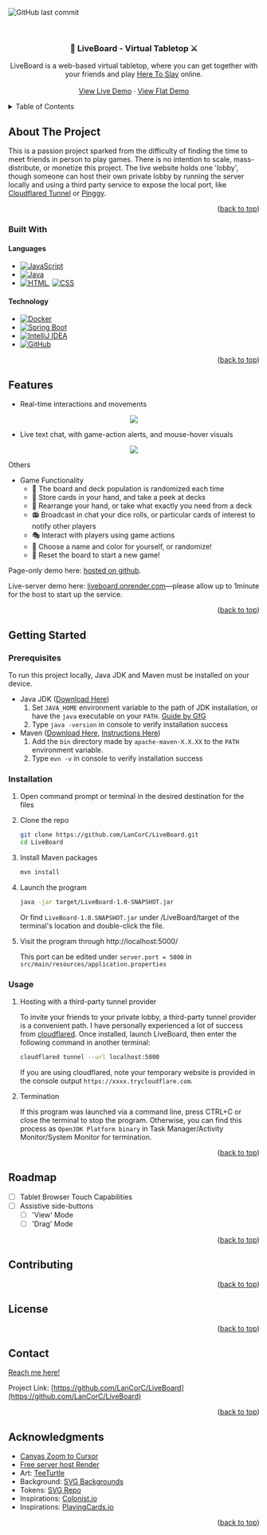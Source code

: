 <!-- Template from: https://github.com/mkorpusik/Best-README-Template/blob/master/BLANK_README.md -->

<a id="readme-top"></a>


<!-- PROJECT SHIELDS -->
![GitHub last commit](https://img.shields.io/github/last-commit/LanCorC/LiveBoard)

<!-- PROJECT LOGO -->

<br />
<div align="center">

  <!-- 
  <a href="https://github.com/LanCorC/repo_name">
    <img src="images/logo.png" alt="Logo" width="80" height="80">
  </a> 
  -->

<h3 align="center">&#127993; LiveBoard - Virtual Tabletop &#9876;</h3>

  <p align="center">
    LiveBoard is a web-based virtual tabletop, where you can get together with your friends and play <a href="https://unstablegameswiki.com/index.php?title=Here_To_Slay">Here To Slay</a> online.
    <br />
    <!--
    <a href="https://github.com/LanCorC/repo_name"><strong>Explore the docs »</strong></a>
    <br />
    -->
    <br />
    <!--
    <a href="https://github.com/LanCorC/repo_name">View Demo</a>
    ·
    <a href="https://github.com/LanCorC/repo_name/issues">Report Bug</a>
    ·
    <a href="https://github.com/LanCorC/repo_name/issues">Request Feature</a>
    -->
    <a href="http://liveboard.onrender.com/">View Live Demo</a>
    ·
    <a href="https://lancorc.github.io/LiveBoard/src/main/resources/static/Main.html">View Flat Demo</a>
  </p>
</div>



<!-- TABLE OF CONTENTS -->
<details>
  <summary>Table of Contents</summary>
  <ol>
    <li>
      <a href="#about-the-project">About The Project</a>
      <ul>
        <li><a href="#built-with">Built With</a></li>
      </ul>
    </li>
    <li><a href="#features">Features</a></li>
    <li>
      <a href="#getting-started">Getting Started</a>
      <ul>
        <li><a href="#prerequisites">Prerequisites</a></li>
        <li><a href="#installation">Installation</a></li>
      </ul>
    </li>
    <li><a href="#roadmap">Roadmap</a></li>
    <li><a href="#contributing">Contributing</a></li>
    <li><a href="#license">License</a></li>
    <li><a href="#contact">Contact</a></li>
    <li><a href="#acknowledgments">Acknowledgments</a></li>
  </ol>
</details>



<!-- ABOUT THE PROJECT -->
## About The Project

<!--
[![Product Name Screen Shot][product-screenshot]](https://example.com)
-->
This is a passion project sparked from the difficulty of finding the time to meet friends in person to play games. There is no intention to scale, mass-distribute, or monetize this project. The live website holds one 'lobby', though someone can host their own private lobby by running the server locally and using a third party service to expose the local port, like [Cloudflared Tunnel](https://developers.cloudflare.com/cloudflare-one/connections/connect-networks/downloads/) or [Pinggy](https://pinggy.io/).

<p align="right">(<a href="#readme-top">back to top</a>)</p>


### Built With
#### Languages
* [![JavaScript](https://img.shields.io/badge/JavaScript-F7DF1E?logo=javascript&logoColor=000)](#)
* [![Java](https://img.shields.io/badge/Java-%23ED8B00.svg?logo=openjdk&logoColor=white)](#)
* [![HTML](https://img.shields.io/badge/HTML-%23E34F26.svg?logo=html5&logoColor=white)](#), [![CSS](https://img.shields.io/badge/-CSS-1572B6?style=flat&logo=css3&logoColor=white)](#)
#### Technology
* [![Docker](https://img.shields.io/badge/Docker-2496ED?logo=docker&logoColor=fff)](#)
* [![Spring Boot](https://img.shields.io/badge/Spring%20Boot-6DB33F?logo=springboot&logoColor=fff)](#)
* [![IntelliJ IDEA](https://img.shields.io/badge/IntelliJIDEA-000000.svg?logo=intellij-idea&logoColor=white)](#)
* [![GitHub](https://img.shields.io/badge/GitHub-%23121011.svg?logo=github&logoColor=white)](#)

<p align="right">(<a href="#readme-top">back to top</a>)</p>


<!-- USAGE EXAMPLES -->
## Features

<!--
Use this space to show useful examples of how a project can be used. Additional screenshots, code examples and demos work well in this space. You may also link to more resources.
_For more examples, please refer to the [Documentation](https://example.com)_
-->
* Real-time interactions and movements
<p align="center">
  <img src="https://github.com/user-attachments/assets/848eb3bd-c3b0-48f5-bb8d-0c5b8149c27a">
</p>

* Live text chat, with game-action alerts, and mouse-hover visuals
<p align="center">
    <img src="https://github.com/user-attachments/assets/df0cb4bc-4a99-4865-aa80-39292bf33921">
</p>
Others

* Game Functionality
    * 🎲 The board and deck population is randomized each time 
    * 👀 Store cards in your hand, and take a peek at decks 
    * 🦝 Rearrange your hand, or take what exactly you need from a deck 
    * 📻 Broadcast in chat your dice rolls, or particular cards of interest to notify other players 
    * 🎭 Interact with players using game actions
    * 🎨 Choose a name and color for yourself, or randomize!
    * 🔄 Reset the board to start a new game!

<!-- Try out the demo below -->

  Page-only demo here: [hosted on github](https://lancorc.github.io/LiveBoard/src/main/resources/static/Main.html).
  
  Live-server demo here: [liveboard.onrender.com](liveboard.onrender.com)—please allow up to 1minute for the host to start up the service.

<p align="right">(<a href="#readme-top">back to top</a>)</p>




<!-- GETTING STARTED -->

## Getting Started
<!--
This is an example of how you may give instructions on setting up your project locally.
To get a local copy up and running follow these simple example steps.
-->
### Prerequisites
To run this project locally, Java JDK and Maven must be installed on your device.
* Java JDK ([Download Here](https://www.oracle.com/in/java/technologies/downloads/))
  1. Set `JAVA_HOME` environment variable to the path of JDK installation, or have the `java` executable on your `PATH`. [Guide by GfG](https://www.geeksforgeeks.org/setting-environment-java/)
  2. Type `java -version` in console to verify installation success
* Maven ([Download Here](https://maven.apache.org/download.cgi), [Instructions Here](https://maven.apache.org/install.html))
  1. Add the `bin` directory made by `apache-maven-X.X.XX` to the `PATH` environment variable. 
  2. Type `mvn -v` in console to verify installation success
  
### Installation

1. Open command prompt or terminal in the desired destination for the files
2. Clone the repo
   ```sh
   git clone https://github.com/LanCorC/LiveBoard.git
   cd LiveBoard
   ```
3. Install Maven packages
   ```sh
   mvn install
   ```
4. Launch the program
   ```sh
   java -jar target/LiveBoard-1.0-SNAPSHOT.jar
   ```
   Or find `LiveBoard-1.0.SNAPSHOT.jar` under /LiveBoard/target of the terminal's location and double-click the file.
5. Visit the program through http://localhost:5000/
   
   This port can be edited under `server.port = 5000` in `src/main/resources/application.properties` 
### Usage
1. Hosting with a third-party tunnel provider

   To invite your friends to your private lobby, a third-party tunnel provider is a convenient path. I have personally experienced a lot of success from [cloudflared](https://developers.cloudflare.com/cloudflare-one/connections/connect-networks/downloads/). Once installed, launch LiveBoard, then enter the following command in another terminal:
  
   ```sh
   cloudflared tunnel --url localhost:5000
   ```
   If you are using cloudflared, note your temporary website is provided in the console output `https://xxxx.trycloudflare.com`.
2. Termination
   
   If this program was launched via a command line, press CTRL+C or close the terminal to stop the program. Otherwise, you can find this process as `OpenJDK Platform binary` in Task Manager/Activity Monitor/System Monitor for termination.
   
<p align="right">(<a href="#readme-top">back to top</a>)</p>





<!-- ROADMAP -->
## Roadmap
- [ ] Tablet Browser Touch Capabilities
- [ ] Assistive side-buttons
    - [ ] 'View' Mode
    - [ ] 'Drag' Mode

<!--
See the [open issues](https://github.com/LanCorC/LiveBoard/issues) for a full list of proposed features (and known issues).

TODO- uncomment. include self 'known issues'. 
-->

<p align="right">(<a href="#readme-top">back to top</a>)</p>



<!-- CONTRIBUTING -->
## Contributing
<!--
Contributions are what make the open source community such an amazing place to learn, inspire, and create. Any contributions you make are **greatly appreciated**.

If you have a suggestion that would make this better, please fork the repo and create a pull request. You can also simply open an issue with the tag "enhancement".
Don't forget to give the project a star! Thanks again!

1. Fork the Project
2. Create your Feature Branch (`git checkout -b feature/AmazingFeature`)
3. Commit your Changes (`git commit -m 'Add some AmazingFeature'`)
4. Push to the Branch (`git push origin feature/AmazingFeature`)
5. Open a Pull Request

-->
<p align="right">(<a href="#readme-top">back to top</a>)</p>



<!-- LICENSE -->
## License

<!--
Distributed under the MIT License. See `LICENSE.txt` for more information.
-->

<p align="right">(<a href="#readme-top">back to top</a>)</p>



<!-- CONTACT -->
## Contact

[Reach me here!](https://github.com/LanCorC#reach-me)

Project Link: [https://github.com/LanCorC/LiveBoard](https://github.com/LanCorC/LiveBoard)

<p align="right">(<a href="#readme-top">back to top</a>)</p>



<!-- ACKNOWLEDGMENTS -->
## Acknowledgments

* [Canvas Zoom to Cursor](https://phrogz.net/tmp/canvas_zoom_to_cursor.html)
* [Free server host Render](https://render.com/)
* Art: [TeeTurtle](https://teeturtle.com/)
* Background: [SVG Backgrounds](https://www.svgbackgrounds.com/)
* Tokens: [SVG Repo](https://www.svgrepo.com/)
* Inspirations: [Colonist.io](https://colonist.io/)
* Inspirations: [PlayingCards.io](https://playingcards.io/)

<p align="right">(<a href="#readme-top">back to top</a>)</p>



<!-- MARKDOWN LINKS & IMAGES -->
<!-- https://www.markdownguide.org/basic-syntax/#reference-style-links -->
[contributors-shield]: https://img.shields.io/github/contributors/LanCorC/LiveBoard.svg?style=for-the-badge
[contributors-url]: https://github.com/LanCorC/LiveBoard/graphs/contributors
[forks-shield]: https://img.shields.io/github/forks/LanCorC/LiveBoard.svg?style=for-the-badge
[forks-url]: https://github.com/LanCorC/LiveBoard/network/members
[stars-shield]: https://img.shields.io/github/stars/LanCorC/LiveBoard.svg?style=for-the-badge
[stars-url]: https://github.com/LanCorC/LiveBoard/stargazers
[issues-shield]: https://img.shields.io/github/issues/LanCorC/LiveBoard.svg?style=for-the-badge
[issues-url]: https://github.com/LanCorC/LiveBoard/issues
[license-shield]: https://img.shields.io/github/license/LanCorC/LiveBoard.svg?style=for-the-badge
[license-url]: https://github.com/LanCorC/LiveBoard/blob/master/LICENSE.txt
[linkedin-shield]: https://img.shields.io/badge/-LinkedIn-black.svg?style=for-the-badge&logo=linkedin&colorB=555
[linkedin-url]: https://linkedin.com/in/linkedin_username
[product-screenshot]: images/screenshot.png
[Next.js]: https://img.shields.io/badge/next.js-000000?style=for-the-badge&logo=nextdotjs&logoColor=white
[Next-url]: https://nextjs.org/
[React.js]: https://img.shields.io/badge/React-20232A?style=for-the-badge&logo=react&logoColor=61DAFB
[React-url]: https://reactjs.org/
[Vue.js]: https://img.shields.io/badge/Vue.js-35495E?style=for-the-badge&logo=vuedotjs&logoColor=4FC08D
[Vue-url]: https://vuejs.org/
[Angular.io]: https://img.shields.io/badge/Angular-DD0031?style=for-the-badge&logo=angular&logoColor=white
[Angular-url]: https://angular.io/
[Svelte.dev]: https://img.shields.io/badge/Svelte-4A4A55?style=for-the-badge&logo=svelte&logoColor=FF3E00
[Svelte-url]: https://svelte.dev/
[Laravel.com]: https://img.shields.io/badge/Laravel-FF2D20?style=for-the-badge&logo=laravel&logoColor=white
[Laravel-url]: https://laravel.com
[Bootstrap.com]: https://img.shields.io/badge/Bootstrap-563D7C?style=for-the-badge&logo=bootstrap&logoColor=white
[Bootstrap-url]: https://getbootstrap.com
[JQuery.com]: https://img.shields.io/badge/jQuery-0769AD?style=for-the-badge&logo=jquery&logoColor=white
[JQuery-url]: https://jquery.com 
